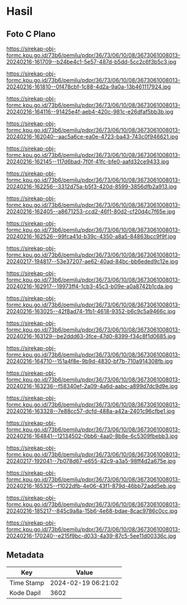 # Hasil

## Foto C Plano

https://sirekap-obj-formc.kpu.go.id/73b6/pemilu/pdpr/36/73/06/10/08/3673061008013-20240216-161709--b24be4c1-5e57-487d-b5dd-5cc2c6f3b5c3.jpg

https://sirekap-obj-formc.kpu.go.id/73b6/pemilu/pdpr/36/73/06/10/08/3673061008013-20240216-161810--0f478cbf-1c88-4d2a-9a0a-13b461117924.jpg

https://sirekap-obj-formc.kpu.go.id/73b6/pemilu/pdpr/36/73/06/10/08/3673061008013-20240216-164116--91425e4f-aeb4-420c-981c-e26dfaf5bb3b.jpg

https://sirekap-obj-formc.kpu.go.id/73b6/pemilu/pdpr/36/73/06/10/08/3673061008013-20240216-162040--aac5a6ce-ea0e-4723-ba43-743c0f946621.jpg

https://sirekap-obj-formc.kpu.go.id/73b6/pemilu/pdpr/36/73/06/10/08/3673061008013-20240216-162145--117d6bad-7f0f-41fc-bfe0-aafd32ce9433.jpg

https://sirekap-obj-formc.kpu.go.id/73b6/pemilu/pdpr/36/73/06/10/08/3673061008013-20240216-162256--3312d75a-b5f3-420d-8599-3856dfb2a913.jpg

https://sirekap-obj-formc.kpu.go.id/73b6/pemilu/pdpr/36/73/06/10/08/3673061008013-20240216-162405--a8671253-ccd2-46f1-80d2-cf20d4c7f65e.jpg

https://sirekap-obj-formc.kpu.go.id/73b6/pemilu/pdpr/36/73/06/10/08/3673061008013-20240216-162526--99fca41d-b39c-4350-a8a5-84863bcc9f9f.jpg

https://sirekap-obj-formc.kpu.go.id/73b6/pemilu/pdpr/36/73/06/10/08/3673061008013-20240217-194817--53e37207-ae62-40ad-84bc-bb6eded9c12e.jpg

https://sirekap-obj-formc.kpu.go.id/73b6/pemilu/pdpr/36/73/06/10/08/3673061008013-20240216-162917--19973ff4-1cb3-45c3-b09e-a0a8742b1cda.jpg

https://sirekap-obj-formc.kpu.go.id/73b6/pemilu/pdpr/36/73/06/10/08/3673061008013-20240216-163025--42f8ad74-1fb1-4618-9352-b6c9c5a9466c.jpg

https://sirekap-obj-formc.kpu.go.id/73b6/pemilu/pdpr/36/73/06/10/08/3673061008013-20240216-163129--be2ddd63-3fce-47d0-8399-f34c8f1d0685.jpg

https://sirekap-obj-formc.kpu.go.id/73b6/pemilu/pdpr/36/73/06/10/08/3673061008013-20240216-164710--151a4f8e-9b9d-4830-bf7b-710a914308fb.jpg

https://sirekap-obj-formc.kpu.go.id/73b6/pemilu/pdpr/36/73/06/10/08/3673061008013-20240216-163236--f58340ef-2a09-4a6d-aabc-a899d7dc9d9e.jpg

https://sirekap-obj-formc.kpu.go.id/73b6/pemilu/pdpr/36/73/06/10/08/3673061008013-20240216-163328--7e88cc57-dcfd-488a-a42a-2401c96cfbe1.jpg

https://sirekap-obj-formc.kpu.go.id/73b6/pemilu/pdpr/36/73/06/10/08/3673061008013-20240216-164841--12134502-0bb6-4aa0-8b8e-6c5309fbebb3.jpg

https://sirekap-obj-formc.kpu.go.id/73b6/pemilu/pdpr/36/73/06/10/08/3673061008013-20240217-192041--7b078d67-e655-42c9-a3a5-98ff4d2a675e.jpg

https://sirekap-obj-formc.kpu.go.id/73b6/pemilu/pdpr/36/73/06/10/08/3673061008013-20240216-165325--f1022dfb-4e06-43f1-879d-46bb72add5eb.jpg

https://sirekap-obj-formc.kpu.go.id/73b6/pemilu/pdpr/36/73/06/10/08/3673061008013-20240216-185217--845c9a8a-15b6-4e68-bdae-8cac9786c0cc.jpg

https://sirekap-obj-formc.kpu.go.id/73b6/pemilu/pdpr/36/73/06/10/08/3673061008013-20240216-170240--e215f9bc-d033-4a39-87c5-5ee11d00336c.jpg


## Metadata

| Key        | Value               |
| ---------- | ------------------- |
| Time Stamp | 2024-02-19 06:21:02 |
| Kode Dapil | 3602                |



